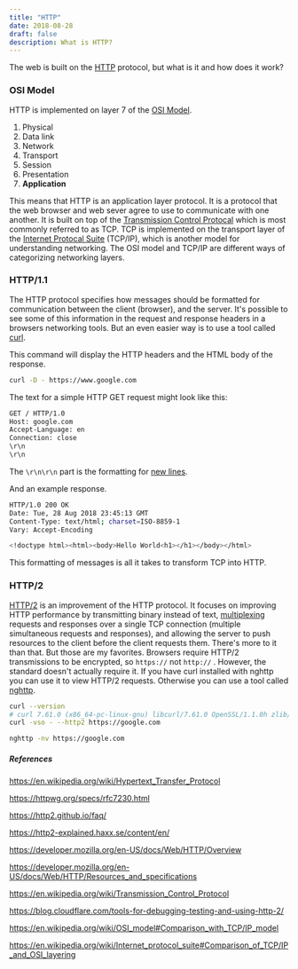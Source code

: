 ```yaml
---
title: "HTTP"
date: 2018-08-28
draft: false
description: What is HTTP?
---
```




The web is built on the [HTTP](https://en.wikipedia.org/wiki/Hypertext_Transfer_Protocol) protocol, but what is it and how does it work?



### OSI Model

HTTP is implemented on layer 7 of the [OSI Model](https://en.wikipedia.org/wiki/OSI_model). 

1. Physical
2. Data link
3. Network
4. Transport
5. Session
6. Presentation
7. **Application**

This means that HTTP is an application layer protocol. It is a protocol that the web browser and web sever agree to use to communicate with one another. It is built on top of the [Transmission Control Protocal](https://en.wikipedia.org/wiki/Transmission_Control_Protocol) which is most commonly referred to as TCP. TCP is implemented on the transport layer of the [Internet Protocal Suite](https://en.wikipedia.org/wiki/Internet_protocol_suite) (TCP/IP), which is another model for understanding networking. The OSI model and TCP/IP are different ways of categorizing networking layers. 



### HTTP/1.1

The HTTP protocol specifies how messages should be formatted for communication between the client (browser), and the server.  It's possible to see some of this information in the request and response headers in a browsers networking tools. But an even easier way is to use a tool called [curl](https://curl.haxx.se/). 

This command will display the HTTP headers and the HTML body of the response. 

```bash
curl -D - https://www.google.com
```

The text for a simple HTTP GET request might look like this:

```bash
GET / HTTP/1.0
Host: google.com
Accept-Language: en
Connection: close
\r\n
\r\n
```

The `\r\n\r\n` part is the formatting for [new lines](https://en.wikipedia.org/wiki/Newline).



And an example response. 

```bash
HTTP/1.0 200 OK
Date: Tue, 28 Aug 2018 23:45:13 GMT
Content-Type: text/html; charset=ISO-8859-1
Vary: Accept-Encoding

<!doctype html><html><body>Hello World<h1></h1></body></html>
```



This formatting of messages is all it takes to transform TCP into HTTP. 



### HTTP/2

[HTTP/2](https://http2.github.io/faq/) is an improvement of the HTTP protocol. It focuses on improving HTTP performance by transmitting binary instead of text, [multiplexing](https://en.wikipedia.org/wiki/Multiplexing) requests and responses over a single TCP connection (multiple simultaneous requests and responses), and allowing the server to push resources to the client before the client requests them. There's more to it than that. But those are my favorites. Browsers require HTTP/2 transmissions to be encrypted, so `https://` not `http://` . However, the standard doesn't actually require it.  If you have curl installed with nghttp you can use it to view HTTP/2 requests. Otherwise you can use a tool called [nghttp](https://nghttp2.org/). 

```bash
curl --version
# curl 7.61.0 (x86_64-pc-linux-gnu) libcurl/7.61.0 OpenSSL/1.1.0h zlib/1.2.11 libidn2/2.0.5 libpsl/0.20.2 (+libidn2/2.0.4) nghttp2/1.32.0
curl -vso - --http2 https://google.com 

nghttp -nv https://google.com
```





##### References 

https://en.wikipedia.org/wiki/Hypertext_Transfer_Protocol

https://httpwg.org/specs/rfc7230.html

https://http2.github.io/faq/

https://http2-explained.haxx.se/content/en/

https://developer.mozilla.org/en-US/docs/Web/HTTP/Overview

https://developer.mozilla.org/en-US/docs/Web/HTTP/Resources_and_specifications

https://en.wikipedia.org/wiki/Transmission_Control_Protocol

https://blog.cloudflare.com/tools-for-debugging-testing-and-using-http-2/

https://en.wikipedia.org/wiki/OSI_model#Comparison_with_TCP/IP_model

https://en.wikipedia.org/wiki/Internet_protocol_suite#Comparison_of_TCP/IP_and_OSI_layering



 